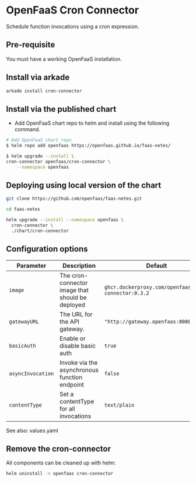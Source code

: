 # OpenFaaS Cron Connector

Schedule function invocations using a cron expression.

## Pre-requisite

You must have a working OpenFaaS installation.

## Install via arkade

```bash
arkade install cron-connector
```

## Install via the published chart

- Add OpenFaaS chart repo to helm and install using the following command.

```bash
# Add OpenFaaS chart repo
$ helm repo add openfaas https://openfaas.github.io/faas-netes/

$ helm upgrade --install \
cron-connector openfaas/cron-connector \
    --namespace openfaas
```

## Deploying using local version of the chart

```bash
git clone https://github.com/openfaas/faas-netes.git

cd faas-netes

helm upgrade --install --namespace openfaas \
  cron-connector \
  ./chart/cron-connector
```

## Configuration options

| Parameter          | Description                                      | Default                                  |
|--------------------|--------------------------------------------------|------------------------------------------|
| `image`            | The cron-connector image that should be deployed | `ghcr.dockerproxy.com/openfaas/cron-connector:0.3.2`  |
| `gatewayURL`       | The URL for the API gateway.                     | `"http://gateway.openfaas:8080"`         |
| `basicAuth`        | Enable or disable basic auth                     | `true`                                   |
| `asyncInvocation`  | Invoke via the asynchronous function endpoint    | `false`                                  |
| `contentType`      | Set a contentType for all invocations            | `text/plain`                             |

See also: values.yaml

## Remove the cron-connector

All components can be cleaned up with helm:

```bash
helm uninstall -n openfaas cron-connector
```
